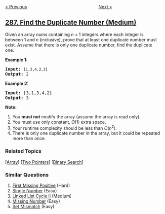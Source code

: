 <!--|This file generated by command(leetcode description); DO NOT EDIT.    |-->
<!--+----------------------------------------------------------------------+-->
<!--|@author    openset <openset.wang@gmail.com>                           |-->
<!--|@link      https://github.com/openset                                 |-->
<!--|@home      https://github.com/tonymontaro/leetcode-hints                        |-->
<!--+----------------------------------------------------------------------+-->

[< Previous](https://github.com/tonymontaro/leetcode-hints/tree/master/problems/walls-and-gates "Walls and Gates")
　　　　　　　　　　　　　　　　
[Next >](https://github.com/tonymontaro/leetcode-hints/tree/master/problems/unique-word-abbreviation "Unique Word Abbreviation")

## [287. Find the Duplicate Number (Medium)](https://leetcode.com/problems/find-the-duplicate-number "寻找重复数")

<p>Given an array <i>nums</i> containing <i>n</i> + 1 integers where each integer is between 1 and <i>n</i> (inclusive), prove that at least one duplicate number must exist. Assume that there is only one duplicate number, find the duplicate one.</p>

<p><b>Example 1:</b></p>

<pre>
<b>Input:</b> <code>[1,3,4,2,2]</code>
<b>Output:</b> 2
</pre>

<p><b>Example 2:</b></p>

<pre>
<b>Input:</b> [3,1,3,4,2]
<b>Output:</b> 3</pre>

<p><b>Note:</b></p>

<ol>
	<li>You <b>must not</b> modify the array (assume the array is read only).</li>
	<li>You must use only constant, <i>O</i>(1) extra space.</li>
	<li>Your runtime complexity should be less than <em>O</em>(<em>n</em><sup>2</sup>).</li>
	<li>There is only one duplicate number in the array, but it could be repeated more than once.</li>
</ol>

### Related Topics
  [[Array](https://github.com/tonymontaro/leetcode-hints/tree/master/tag/array/README.md)]
  [[Two Pointers](https://github.com/tonymontaro/leetcode-hints/tree/master/tag/two-pointers/README.md)]
  [[Binary Search](https://github.com/tonymontaro/leetcode-hints/tree/master/tag/binary-search/README.md)]

### Similar Questions
  1. [First Missing Positive](https://github.com/tonymontaro/leetcode-hints/tree/master/problems/first-missing-positive) (Hard)
  1. [Single Number](https://github.com/tonymontaro/leetcode-hints/tree/master/problems/single-number) (Easy)
  1. [Linked List Cycle II](https://github.com/tonymontaro/leetcode-hints/tree/master/problems/linked-list-cycle-ii) (Medium)
  1. [Missing Number](https://github.com/tonymontaro/leetcode-hints/tree/master/problems/missing-number) (Easy)
  1. [Set Mismatch](https://github.com/tonymontaro/leetcode-hints/tree/master/problems/set-mismatch) (Easy)
